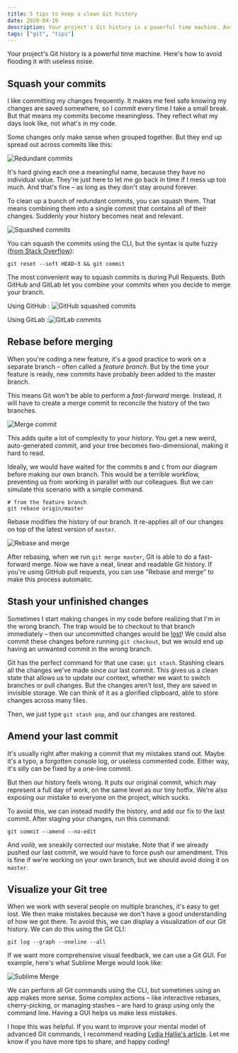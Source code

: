 ```yaml
---
title: 5 tips to keep a clean Git history
date: 2020-04-10
description: Your project's Git history is a powerful time machine. Avoid flooding it with useless noise.
tags: ["git", "tips"]
---
```


Your project's Git history is a powerful time machine. Here's how to avoid flooding it with useless noise.

## Squash your commits

I like committing my changes frequently. It makes me feel safe knowing my changes are saved somewhere, so I commit every time I take a small break. But that means my commits become meaningless. They reflect what my days look like, not what's in my code.

Some changes only make sense when grouped together. But they end up spread out across commits like this:

![Redundant commits](./assets/redundant-commits.png)

It's hard giving each one a meaningful name, because they have no individual value. They're just here to let me go back in time if I mess up too much. And that's fine – as long as they don't stay around forever.

To clean up a bunch of redundant commits, you can squash them. That means combining them into a single commit that contains all of their changes. Suddenly your history becomes neat and relevant.

![Squashed commits](./assets/squashed-commits.png)

You can squash the commits using the CLI, but the syntax is quite fuzzy ([from Stack Overflow](http://stackoverflow.com/a/5201642/295797)):

```shell
git reset --soft HEAD~3 && git commit
```

The most convenient way to squash commits is during Pull Requests. Both GitHub and GitLab let you combine your commits when you decide to merge your branch.

Using GitHub : ![GitHub squashed commits](./assets/github-squash-and-merge.png)

Using GitLab :![GitLab commits](./assets/gitlab-squash-and-merge.png)

## Rebase before merging

When you're coding a new feature, it's a good practice to work on a separate branch – often called a _feature branch_. But by the time your feature is ready, new commits have probably been added to the master branch.

This means Git won't be able to perform a *fast-forward* merge. Instead, it will have to create a merge commit to reconcile the history of the two branches.

![Merge commit](./assets/merge-commit.png)

This adds quite a lot of complexity to your history. You get a new weird, auto-generated commit, and your tree becomes two-dimensional, making it hard to read.

Ideally, we would have waited for the commits `B` and `C` from our diagram before making our own branch. This would be a terrible workflow, preventing us from working in parallel with our colleagues. But we can simulate this scenario with a simple command.

```shell
# from the feature branch
git rebase origin/master
```

Rebase modifies the history of our branch. It re-applies all of our changes on top of the latest version of `master`.

![Rebase and merge](./assets/rebase-merge.png)

After rebasing, when we run `git merge master`, Git is able to do a fast-forward merge. Now we have a neat, linear and readable Git history. If you're using GitHub pull requests, you can use "Rebase and merge" to make this process automatic.

## Stash your unfinished changes

Sometimes I start making changes in my code before realizing that I'm in the wrong branch. The trap would be to checkout to that branch immediately – then our uncommitted changes would be [lost](https://stackoverflow.com/questions/2961240/get-back-the-changes-after-accidental-checkout)! We could also commit these changes before running `git checkout`, but we would end up having an unwanted commit in the wrong branch.

Git has the perfect command for that use case: `git stash`. Stashing clears all the changes we've made since our last commit. This gives us a clean state that allows us to update our context, whether we want to switch branches or pull changes. But the changes aren't lost, they are saved in invisible storage. We can think of it as a glorified clipboard, able to store changes across many files.

Then, we just type `git stash pop`, and our changes are restored.

## Amend your last commit

It's usually right after making a commit that my mistakes stand out. Maybe it's a typo, a forgotten console log, or useless commented code. Either way, it's silly can be fixed by a one-line commit.

But then our history feels wrong. It puts our original commit, which may represent a full day of work, on the same level as our tiny hotfix. We're also exposing our mistake to everyone on the project, which sucks.

To avoid this, we can instead modify the history, and add our fix to the last commit. After staging your changes, run this command:

```shell
git commit --amend --no-edit
```

And *voilà*, we sneakily corrected our mistake. Note that if we already pushed our last commit, we would have to force push our amendment. This is fine if we're working on your own branch, but we should avoid doing it on `master`.

## Visualize your Git tree

When we work with several people on multiple branches, it's easy to get lost. We then make mistakes because we don't have a good understanding of how we got there. To avoid this, we can display a visualization of our Git history. We can do this using the Git CLI:

```shell
git log --graph --oneline --all
```

If we want more comprehensive visual feedback, we can use a Git GUI. For example, here's what Sublime Merge would look like:

![Sublime Merge](./assets/sublime-merge.png)

We can perform all Git commands using the CLI, but sometimes using an app makes more sense. Some complex actions – like interactive rebases, cherry-picking, or managing stashes – are hard to grasp using only the command line. Having a GUI helps us make less mistakes.

I hope this was helpful. If you want to improve your mental model of advanced Git commands, I recommend reading [Lydia Hallie's article](https://dev.to/lydiahallie/cs-visualized-useful-git-commands-37p1). Let me know if you have more tips to share, and happy coding!
